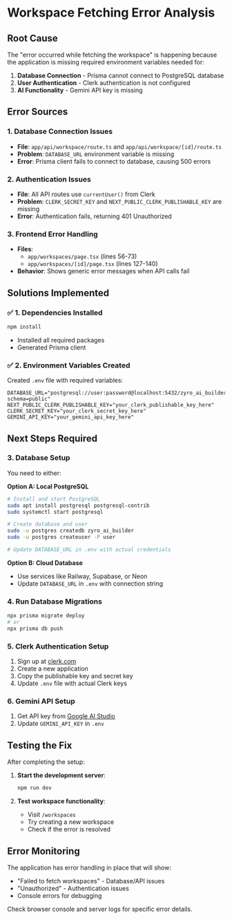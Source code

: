 # Workspace Fetching Error Analysis

## Root Cause
The "error occurred while fetching the workspace" is happening because the application is missing required environment variables needed for:

1. **Database Connection** - Prisma cannot connect to PostgreSQL database
2. **User Authentication** - Clerk authentication is not configured
3. **AI Functionality** - Gemini API key is missing

## Error Sources

### 1. Database Connection Issues
- **File**: `app/api/workspace/route.ts` and `app/api/workspace/[id]/route.ts`
- **Problem**: `DATABASE_URL` environment variable is missing
- **Error**: Prisma client fails to connect to database, causing 500 errors

### 2. Authentication Issues
- **File**: All API routes use `currentUser()` from Clerk
- **Problem**: `CLERK_SECRET_KEY` and `NEXT_PUBLIC_CLERK_PUBLISHABLE_KEY` are missing
- **Error**: Authentication fails, returning 401 Unauthorized

### 3. Frontend Error Handling
- **Files**: 
  - `app/workspaces/page.tsx` (lines 56-73)
  - `app/workspaces/[id]/page.tsx` (lines 127-140)
- **Behavior**: Shows generic error messages when API calls fail

## Solutions Implemented

### ✅ 1. Dependencies Installed
```bash
npm install
```
- Installed all required packages
- Generated Prisma client

### ✅ 2. Environment Variables Created
Created `.env` file with required variables:
```env
DATABASE_URL="postgresql://user:password@localhost:5432/zyro_ai_builder?schema=public"
NEXT_PUBLIC_CLERK_PUBLISHABLE_KEY="your_clerk_publishable_key_here"
CLERK_SECRET_KEY="your_clerk_secret_key_here"
GEMINI_API_KEY="your_gemini_api_key_here"
```

## Next Steps Required

### 3. Database Setup
You need to either:

**Option A: Local PostgreSQL**
```bash
# Install and start PostgreSQL
sudo apt install postgresql postgresql-contrib
sudo systemctl start postgresql

# Create database and user
sudo -u postgres createdb zyro_ai_builder
sudo -u postgres createuser -P user

# Update DATABASE_URL in .env with actual credentials
```

**Option B: Cloud Database**
- Use services like Railway, Supabase, or Neon
- Update `DATABASE_URL` in `.env` with connection string

### 4. Run Database Migrations
```bash
npx prisma migrate deploy
# or
npx prisma db push
```

### 5. Clerk Authentication Setup
1. Sign up at [clerk.com](https://clerk.com)
2. Create a new application
3. Copy the publishable key and secret key
4. Update `.env` file with actual Clerk keys

### 6. Gemini API Setup
1. Get API key from [Google AI Studio](https://makersuite.google.com/app/apikey)
2. Update `GEMINI_API_KEY` in `.env`

## Testing the Fix

After completing the setup:

1. **Start the development server**:
   ```bash
   npm run dev
   ```

2. **Test workspace functionality**:
   - Visit `/workspaces`
   - Try creating a new workspace
   - Check if the error is resolved

## Error Monitoring

The application has error handling in place that will show:
- "Failed to fetch workspaces" - Database/API issues
- "Unauthorized" - Authentication issues
- Console errors for debugging

Check browser console and server logs for specific error details.
